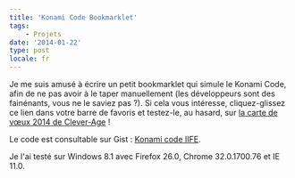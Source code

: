 ```yaml
---
title: 'Konami Code Bookmarklet'
tags:
    - Projets
date: '2014-01-22'
type: post
locale: fr
---
```


Je me suis amusé à écrire un petit bookmarklet qui simule le Konami Code, afin de ne pas avoir à le taper manuellement (les développeurs sont des fainénants, vous ne le saviez pas&nbsp;?). Si cela vous intéresse, cliquez-glissez ce lien dans votre barre de favoris et testez-le, au hasard, sur [la carte de vœux 2014 de Clever-Age](http://fr.clever-age.com/voeux/2014/ "Clever Age – Pour 2014, vous confie tous ses projets d")&nbsp;!

<!-- more -->

Le code est consultable sur Gist&nbsp;: [Konami code IIFE](https://gist.github.com/borisschapira/8543238 "Gist for a Konami Code Bookmarklet").

<script src="https://gist.github.com/borisschapira/8543238.js"></script>

Je l'ai testé sur Windows 8.1 avec Firefox 26.0, Chrome 32.0.1700.76 et IE 11.0.
